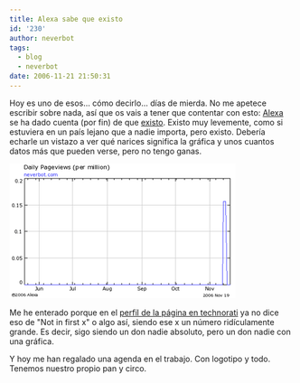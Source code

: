 ```yaml
---
title: Alexa sabe que existo
id: '230'
author: neverbot
tags:
  - blog
  - neverbot
date: 2006-11-21 21:50:31
---
```


Hoy es uno de esos... cómo decirlo... días de mierda. No me apetece escribir sobre nada, así que os vais a tener que contentar con esto: [Alexa](http://www.alexa.com/) se ha dado cuenta (por fin) de que [existo](http://www.alexa.com/data/details/traffic_details?y=p&url=http%3A%2F%2Fwww.neverbot.com). Existo muy levemente, como si estuviera en un país lejano que a nadie importa, pero existo. Debería echarle un vistazo a ver qué narices significa la gráfica y unos cuantos datos más que pueden verse, pero no tengo ganas.

![Existo en Alexa. Guau.](./alexa-sabe-que-existo/existo-en-alexa.gif "Existo en Alexa. Guau.")

Me he enterado porque en el [perfil de la página en technorati](http://www.technorati.com/blogs/http%3A%2F%2Fwww.neverbot.com) ya no dice eso de "Not in first x" o algo así, siendo ese x un número ridículamente grande. Es decir, sigo siendo un don nadie absoluto, pero un don nadie con una gráfica.

Y hoy me han regalado una agenda en el trabajo. Con logotipo y todo. Tenemos nuestro propio pan y circo.
